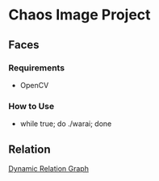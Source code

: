 # Chaos Image Project #

## Faces ##

### Requirements ###
* OpenCV

### How to Use ###
* while true; do ./warai; done


## Relation ##
[Dynamic Relation Graph](chaos_image/relation)


